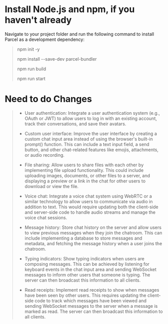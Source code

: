 # Install Node.js and npm, if you haven't already

Navigate to your project folder and run the following command to install Parcel as a development dependency:

>npm init -y
>
>npm install --save-dev parcel-bundler
>
>npm run build
>
>npm run start
>
# Need to do Changes 
> - User authentication: Integrate a user authentication system (e.g., OAuth or JWT) to allow users to log in with an existing account, track their conversations, and save their avatars.
>
> - Custom user interface: Improve the user interface by creating a custom chat input area instead of using the browser's built-in prompt() function. This can include a text input field, a send button, and other chat-related features like emojis, attachments, or audio recording.
>
> - File sharing: Allow users to share files with each other by implementing file upload functionality. This could include uploading images, documents, or other files to a server, and displaying a preview or a link in the chat for other users to download or view the file.
>
> - Voice chat: Integrate a voice chat system using WebRTC or a similar technology to allow users to communicate via audio in addition to text. This would require updating both the client-side and server-side code to handle audio streams and manage the voice chat sessions.
>
> - Message history: Store chat history on the server and allow users to view previous messages when they join the chatroom. This can include implementing a database to store messages and metadata, and fetching the message history when a user joins the chatroom.
>
> - Typing indicators: Show typing indicators when users are composing messages. This can be achieved by listening for keyboard events in the chat input area and sending WebSocket messages to inform other users that someone is typing. The server can then broadcast this information to all clients.
>
> - Read receipts: Implement read receipts to show when messages have been seen by other users. This requires updating the client-side code to track which messages have been viewed and sending WebSocket messages to the server when a message is marked as read. The server can then broadcast this information to all clients.
